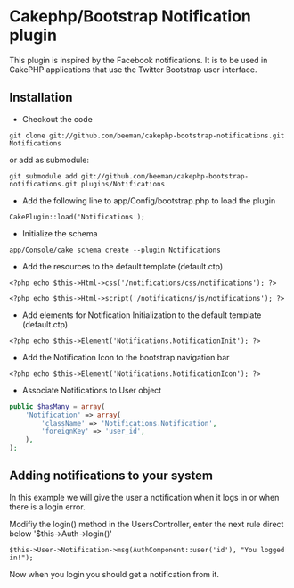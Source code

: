 Cakephp/Bootstrap Notification plugin
===============================

This plugin is inspired by the Facebook notifications. It is to be used in CakePHP applications that use the Twitter Bootstrap user interface.

Installation
----------------------

 - Checkout the code

`git clone git://github.com/beeman/cakephp-bootstrap-notifications.git Notifications`

or add as submodule:

`git submodule add git://github.com/beeman/cakephp-bootstrap-notifications.git plugins/Notifications`

 - Add the following line to app/Config/bootstrap.php to load the plugin

`CakePlugin::load('Notifications');`

 - Initialize the schema

`app/Console/cake schema create --plugin Notifications`

 - Add the resources to the default template (default.ctp)

`<?php echo $this->Html->css('/notifications/css/notifications'); ?>`

`<?php echo $this->Html->script('/notifications/js/notifications'); ?>`

 - Add elements for Notification Initialization to the default template (default.ctp)

`<?php echo $this->Element('Notifications.NotificationInit'); ?>`

 - Add the Notification Icon to the bootstrap navigation bar

`<?php echo $this->Element('Notifications.NotificationIcon'); ?>`

 - Associate Notifications to User object

```php
public $hasMany = array(
    'Notification' => array(
        'className' => 'Notifications.Notification',
        'foreignKey' => 'user_id',
    ),
);
```

Adding notifications to your system
----------------------

In this example we will give the user a notification when it logs in or when there is a login error.

Modifiy the login() method in the UsersController, enter the next rule direct below '$this->Auth->login()'

`$this->User->Notification->msg(AuthComponent::user('id'), "You logged in!");`

Now when you login you should get a notification from it.
